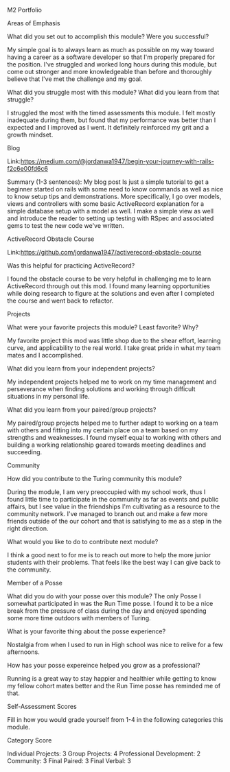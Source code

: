 M2 Portfolio

Areas of Emphasis

What did you set out to accomplish this module? Were you successful?

My simple goal is to always learn as much as possible on my way toward having a career as a software developer so that I'm properly prepared for the position. I've struggled and worked long hours during this module, but come out stronger and more knowledgeable than before and thoroughly believe that I've met the challenge and my goal.

What did you struggle most with this module? What did you learn from that struggle?

I struggled the most with the timed assessments this module. I felt mostly inadequate during them, but found that my performance was better than I expected and I improved as I went. It definitely reinforced my grit and a growth mindset.

Blog

Link:https://medium.com/@jordanwa1947/begin-your-journey-with-rails-f2c6e00fd6c6

Summary (1-3 sentences):
My blog post Is just a simple tutorial to get a beginner started on rails with some need to know commands as well as nice to know setup tips and demonstrations. More specifically, I go over models, views and controllers with some basic ActiveRecord explanation for a simple database setup with a model as well. I make a simple view as well and introduce the reader to setting up testing with RSpec and associated gems to test the new code we've written.

ActiveRecord Obstacle Course

Link:https://github.com/jordanwa1947/activerecord-obstacle-course

Was this helpful for practicing ActiveRecord?

I found the obstacle course to be very helpful in challenging me to learn ActiveRecord through out this mod. I found many learning opportunities while doing research to figure at the solutions and even after I completed the course and went back to refactor.

Projects

What were your favorite projects this module? Least favorite? Why?

My favorite project this mod was little shop due to the shear effort, learning curve, and applicability to the real world. I take great pride in what my team mates and I accomplished.

What did you learn from your independent projects?

My independent projects helped me to work on my time management and perseverance when finding solutions and working through difficult situations in my personal life.

What did you learn from your paired/group projects?

My paired/group projects helped me to further adapt to working on a team with others and fitting into my certain place on a team based on my strengths and weaknesses. I found myself equal to working with others and building a working relationship geared towards meeting deadlines and succeeding.

Community

How did you contribute to the Turing community this module?

During the module, I am very preoccupied with my school work, thus I found little time to participate in the community as far as events and public affairs, but I see value in the friendships I'm cultivating as a resource to the community network. I've managed to branch out and make a few more friends outside of the our cohort and that is satisfying to me as a step in the right direction.

What would you like to do to contribute next module?

I think a good next to for me is to reach out more to help the more junior students with their problems. That feels like the best way I can give back to the community.

Member of a Posse

What did you do with your posse over this module?
The only Posse I somewhat participated in was the Run Time posse. I found it to be a nice break from the pressure of class during the day and enjoyed spending some more time outdoors with members of Turing.

What is your favorite thing about the posse experience?

Nostalgia from when I used to run in High school was nice to relive for a few afternoons.

How has your posse expereince helped you grow as a professional?

Running is a great way to stay happier and healthier while getting to know my fellow cohort mates better and the Run Time posse has reminded me of that.

Self-Assessment Scores

Fill in how you would grade yourself from 1-4 in the following categories this module.


Category	Score

Individual Projects: 3
Group Projects: 4
Professional Development: 2
Community: 3
Final Paired: 3
Final Verbal: 3
